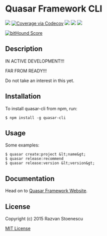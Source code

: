 # Quasar Framework CLI

<a href="https://circleci.com/gh/rstoenescu/quasar-cli/tree/master"><img src="https://circleci.com/gh/rstoenescu/quasar-cli/tree/master.svg?style=shield"></a>
<a href="https://codecov.io/github/rstoenescu/quasar-cli"><img src="http://codecov.io/github/rstoenescu/quasar-cli/coverage.svg" alt="Coverage via Codecov"></a>
<a href="https://badge.fury.io/js/quasar-cli"><img src="https://badge.fury.io/js/quasar-cli.svg"></a>
<a href="https://david-dm.org/rstoenescu/quasar-cli"><img src="https://david-dm.org/rstoenescu/quasar-cli.svg"></a>
<a href="https://codeclimate.com/github/rstoenescu/quasar-cli"><img src="https://codeclimate.com/github/rstoenescu/quasar-cli/badges/gpa.svg"></a>

<a href="https://www.bithound.io/github/rstoenescu/quasar-cli"><img src="https://www.bithound.io/github/rstoenescu/quasar-cli/badges/score.svg" alt="bitHound Score"></a>

## Description

IN ACTIVE DEVELOPMENT!!!

FAR FROM READY!!!

Do not take an interest in this yet.

## Installation

To install quasar-cli from npm, run:

```
$ npm install -g quasar-cli
```

## Usage

Some examples:
```
$ quasar create:project &lt;name&gt;
$ quasar release:recommend
$ quasar release:version &lt;version&gt;
```

## Documentation

Head on to [Quasar Framework Website](http://quasar-framework.org/docs/commands.html).

## License

Copyright (c) 2015 Razvan Stoenescu

[MIT License](http://en.wikipedia.org/wiki/MIT_License)
